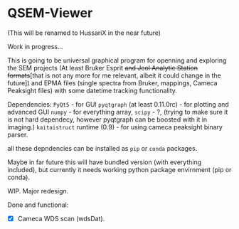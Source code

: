 # QSEM-Viewer
(This will be renamed to HussariX in the near future)

Work in progress...

This is going to be universal graphical program for openning and exploring the SEM projects (At least Bruker Esprit ~~and Jeol Analytic Station formats~~[that is not any more for me relevant, albeit it could change in the future]) and EPMA files (single spectra from Bruker, mappings, Cameca Peaksight files) with some datetime tracking functionality.

Dependencies:
`PyQt5` - for GUI
`pyqtgraph` (at least 0.11.0rc) - for plotting and advanced GUI
`numpy` - for everything array,
`scipy` - ?, (trying to make sure it is not hard dependecy, however pyqtgraph can be boosted with it in imaging.)
`kaitaistruct` runtime (0.9) - for using cameca peaksight binary parser.

all these depndencies can be installed as `pip` or `conda` packages.

Maybe in far future this will have bundled version (with everything included), but currently it needs working python package envirnment (pip or conda).

WIP. Major redesign.

Done and functional:
- [x] Cameca WDS scan (wdsDat).

